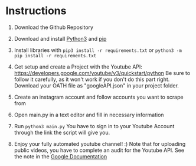 # Instructions

1. Download the Github Repository

2. Download and install [Python3](https://www.python.org/downloads/) and [pip](https://pip.pypa.io/en/stable/installing/)

3. Install libraries with `pip3 install -r requirements.txt` or `python3 -m pip install -r requirements.txt`

4. Get setup and create a Project with the Youtube API: https://developers.google.com/youtube/v3/quickstart/python
Be sure to follow it carefully, as it won't work if you don't do this part right.
Download your OATH file as "googleAPI.json" in your project folder.

6. Create an instagram account and follow accounts you want to scrape from

7. Open main.py in a text editor and fill in necessary information

8. Run `python3 main.py` You have to sign in to your Youtube Account through the link the script will give you.

9. Enjoy your fully automated youtube channel! :) Note that for uploading public videos, you have to complete an audit for the Youtube API. See the note in the [Google Documentation](https://developers.google.com/youtube/v3/docs/videos/insert)
